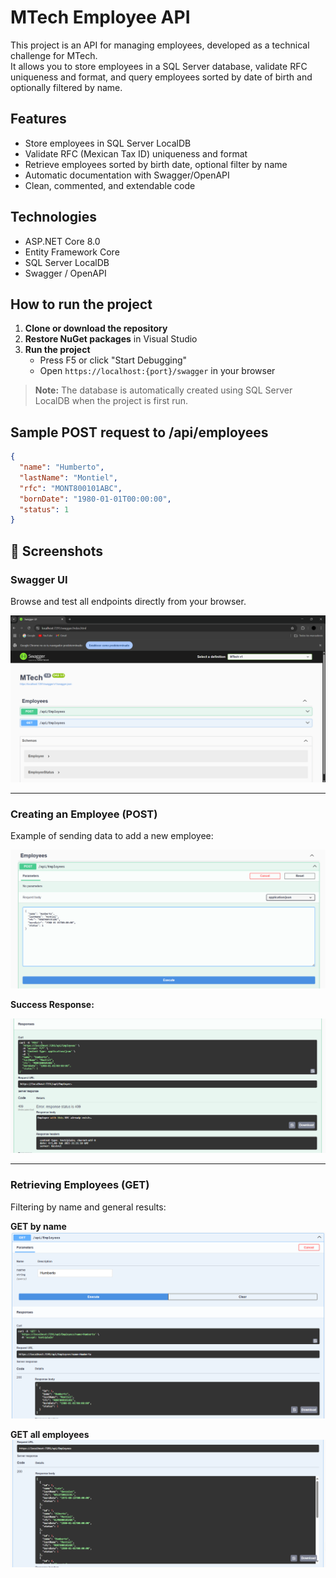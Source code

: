 # MTech Employee API

This project is an API for managing employees, developed as a technical challenge for MTech.  
It allows you to store employees in a SQL Server database, validate RFC uniqueness and format, and query employees sorted by date of birth and optionally filtered by name.

## Features

- Store employees in SQL Server LocalDB
- Validate RFC (Mexican Tax ID) uniqueness and format
- Retrieve employees sorted by birth date, optional filter by name
- Automatic documentation with Swagger/OpenAPI
- Clean, commented, and extendable code

## Technologies

- ASP.NET Core 8.0
- Entity Framework Core
- SQL Server LocalDB
- Swagger / OpenAPI

## How to run the project

1. **Clone or download the repository**
2. **Restore NuGet packages** in Visual Studio
3. **Run the project**
    - Press F5 or click "Start Debugging"
    - Open `https://localhost:{port}/swagger` in your browser

> **Note:** The database is automatically created using SQL Server LocalDB when the project is first run.
## Sample POST request to /api/employees

```json
{
  "name": "Humberto",
  "lastName": "Montiel",
  "rfc": "MONT800101ABC",
  "bornDate": "1980-01-01T00:00:00",
  "status": 1
}
```
## 📸 Screenshots

### Swagger UI  
Browse and test all endpoints directly from your browser.

![Swagger](images/Swagger.png)

---

### Creating an Employee (POST)  
Example of sending data to add a new employee:

![POST Request](images/Post.png)

**Success Response:**

![POST Response](images/Post-Res.png)

---

### Retrieving Employees (GET)  
Filtering by name and general results:

**GET by name**
![GET-Res](images/Get-Res.png)

**GET all employees**
![GET-Res2](images/Get-Res2.png)

